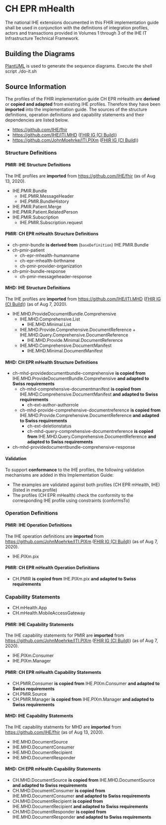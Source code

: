# CH EPR mHealth
The national IHE extensions documented in this FHIR implementation guide shall be used in conjunction with the definitions of integration profiles, actors and transactions provided in Volumes 1 through 3 of the IHE IT Infrastructure Technical Framework.


## Building the Diagrams
[PlantUML](http://plantuml.com/) is used to generate the sequence diagrams. Execute the shell script ./do-it.sh


## Source Information
The profiles of the FHIR implementation guide CH EPR mHealth are **derived** or **copied and adapted** from existing IHE profiles. Therefore they have been **imported** into the implementation guide. The sources of the structure definitions, operation definitions and capability statements and their dependencies are listed below.

* https://github.com/IHE/fhir
* https://github.com/IHE/ITI.MHD ([FHIR IG (CI Build)](http://build.fhir.org/ig/IHE/ITI.MHD/branches/master/index.html))
* https://github.com/JohnMoehrke/ITI.PIXm ([FHIR IG (CI Build)](http://build.fhir.org/ig/JohnMoehrke/ITI.PIXm/branches/master/index.html))


### Structure Definitions

#### PMIR: IHE Structure Definitions
The IHE profiles are **imported** from https://github.com/IHE/fhir (as of Aug 13, 2020).

* IHE.PMIR.Bundle
   * IHE.PMIR.MessageHeader
   * IHE.PMIR.BundleHistory   
* IHE.PMIR.Patient.Merge
* IHE.PMIR.Patient.RelatedPerson
* IHE.PMIR.Subscription
   * IHE.PMIR.Subscription.request

#### PMIR: CH EPR mHealth Structure Definitions
* ch-pmir-bundle **is derived from** (`baseDefinition`) IHE.PMIR.Bundle
* ch-pmir-patient
   * ch-epr-mhealth-humanname
   * ch-epr-mhealth-birthname
   * ch-pmir-provider-organization
* ch-pmir-bundle-response
   * ch-pmir-messageheader-response

#### MHD: IHE Structure Definitions
The IHE profiles are **imported** from https://github.com/IHE/ITI.MHD ([FHIR IG (CI Build)](http://build.fhir.org/ig/IHE/ITI.MHD/branches/master/index.html)) (as of Aug 7, 2020).

* IHE.MHD.ProvideDocumentBundle.Comprehensive 
   * IHE.MHD.Comprehensive.List
      * IHE.MHD.Minimal.List
   * IHE.MHD.Provide.Comprehensive.DocumentReference + IHE.MHD.Query.Comprehensive.DocumentReference
      * IHE.MHD.Provide.Minimal.DocumentReference
   * IHE.MHD.Comprehensive.DocumentManifest
      * IHE.MHD.Minimal.DocumentManifest

#### MHD: CH EPR mHealth Structure Definitions
* ch-mhd-providedocumentbundle-comprehensive **is copied from** IHE.MHD.ProvideDocumentBundle.Comprehensive **and adapted to Swiss requirements** 
   * ch-mhd-comprehensive-documentmanifest **is copied from** IHE.MHD.Comprehensive.DocumentManifest **and adapted to Swiss requirements**
      * ch-ext-author-authorrole
   * ch-mhd-provide-comprehensive-documentreference **is copied from** IHE.MHD.Provide.Comprehensive.DocumentReference **and adapted to Swiss requirements**
      * ch-ext-deletionstatus
      * ch-mhd-query-comprehensive-documentreference **is copied from** IHE.MHD.Query.Comprehensive.DocumentReference **and adapted to Swiss requirements**
* ch-mhd-providedocumentbundle-comprehensive-response

#### Validation
To support **conformance** to the IHE profiles, the following validation mechanisms are added in this Implementation Guide:

* The examples are validated against both profiles (CH EPR mHealth, IHE) (listed in meta.profile)
* The profiles (CH EPR mHealth) check the conformity to the corresponding IHE profile using constraints (conformsTo)


### Operation Definitions

#### PMIR: IHE Operation Definitions
The IHE operation definitions are **imported** from https://github.com/JohnMoehrke/ITI.PIXm ([FHIR IG (CI Build)](http://build.fhir.org/ig/JohnMoehrke/ITI.PIXm/branches/master/index.html)) (as of Aug 7, 2020).

* IHE.PIXm.pix

#### PMIR: CH EPR mHealth Operation Definitions
* CH.PMIR **is copied from** IHE.PIXm.pix **and adapted to Swiss requirements**


### Capability Statements

* CH.mHealth.App
* CH.mHealth.MobileAccessGateway

#### PMIR: IHE Capability Statements
The IHE capability statements for PMIR are **imported** from https://github.com/JohnMoehrke/ITI.PIXm ([FHIR IG (CI Build)](http://build.fhir.org/ig/JohnMoehrke/ITI.PIXm/branches/master/index.html)) (as of Aug 7, 2020).
* IHE.PIXm.Consumer
* IHE.PIXm.Manager

#### PMIR: CH EPR mHealth Capability Statements
* CH.PMIR.Consumer **is copied from** IHE.PIXm.Consumer **and adapted to Swiss requirements**
* CH.PMIR.Source
* CH.PMIR.Manager **is copied from** IHE.PIXm.Manager **and adapted to Swiss requirements**

#### MHD: IHE Capability Statements
The IHE capability statments for MHD are **imported** from https://github.com/IHE/fhir (as of Aug 13, 2020).

* IHE.MHD.DocumentSource
* IHE.MHD.DocumentConsumer
* IHE.MHD.DocumentRecipient
* IHE.MHD.DocumentResponder

#### MHD: CH EPR mHealth Capability Statements
* CH.MHD.DocumentSource **is copied from** IHE.MHD.DocumentSource **and adapted to Swiss requirements**
* CH.MHD.DocumentConsumer **is copied from** IHE.MHD.DocumentConsumer **and adapted to Swiss requirements**
* CH.MHD.DocumentRecipient **is copied from** IHE.MHD.DocumentRecipient **and adapted to Swiss requirements**
* CH.MHD.DocumentResponder **is copied from** IHE.MHD.DocumentResponder **and adapted to Swiss requirements**
